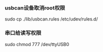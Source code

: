 ### usbcan设备取消root权限
sudo cp ./lib/usbcan.rules /etc/udev/rules.d/
### 串口给读写权限
sudo chmod 777 /dev/ttyUSB0